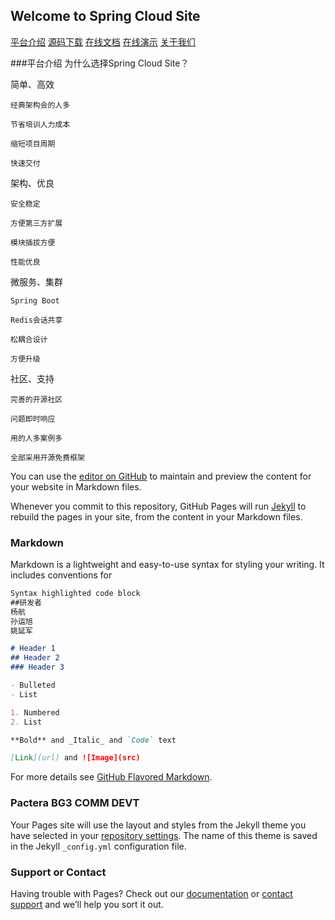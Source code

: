 
## Welcome to Spring Cloud Site

[平台介绍](https://baidu.com/) [源码下载](https://baidu.com/) [在线文档](https://baidu.com/) [在线演示](https://baidu.com/) [关于我们](https://baidu.com/)


###平台介绍
为什么选择Spring Cloud Site？

简单、高效

    经典架构会的人多

    节省培训人力成本

    缩短项目周期

    快速交付


架构、优良

    安全稳定

    方便第三方扩展

    模块插拔方便

    性能优良


微服务、集群

    Spring Boot

    Redis会话共享

    松耦合设计

    方便升级



社区、支持

    完善的开源社区

    问题即时响应

    用的人多案例多
   
    全部采用开源免费框架



You can use the [editor on GitHub](https://github.com/springcloudsite/bi/edit/master/README.md) to maintain and preview the content for your website in Markdown files.

Whenever you commit to this repository, GitHub Pages will run [Jekyll](https://jekyllrb.com/) to rebuild the pages in your site, from the content in your Markdown files.

### Markdown

Markdown is a lightweight and easy-to-use syntax for styling your writing. It includes conventions for

```markdown
Syntax highlighted code block
##研发者
杨航
孙运旭
姚延军

# Header 1
## Header 2
### Header 3

- Bulleted
- List

1. Numbered
2. List

**Bold** and _Italic_ and `Code` text

[Link](url) and ![Image](src)
```

For more details see [GitHub Flavored Markdown](https://guides.github.com/features/mastering-markdown/).

### Pactera BG3 COMM DEVT

Your Pages site will use the layout and styles from the Jekyll theme you have selected in your [repository settings](https://github.com/springcloudsite/bi/settings). The name of this theme is saved in the Jekyll `_config.yml` configuration file.

### Support or Contact

Having trouble with Pages? Check out our [documentation](https://help.github.com/categories/github-pages-basics/) or [contact support](https://github.com/contact) and we’ll help you sort it out.
